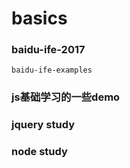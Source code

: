 # basics

### baidu-ife-2017
	baidu-ife-examples

### js基础学习的一些demo

### jquery study

### node study
